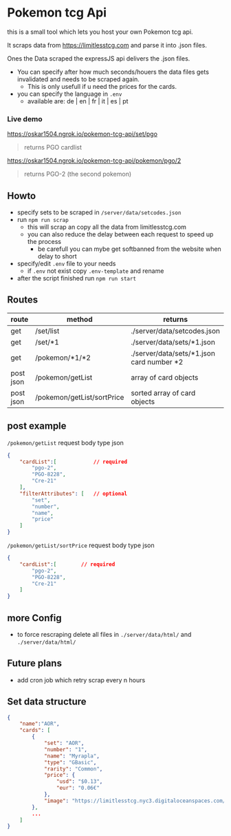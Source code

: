# Pokemon tcg Api

this is a small tool which lets you host your own Pokemon tcg api.

It scraps data from https://limitlesstcg.com and parse it into .json files.

Ones the Data scraped the expressJS api delivers the .json files.

- You can specify after how much seconds/houers the data files gets invalidated and needs to be scraped again. 
    - This is only usefull if u need the prices for the cards.
- you can specify the language in ``.env``
    - available are:  de | en | fr | it | es | pt


### Live demo

https://oskar1504.ngrok.io/pokemon-tcg-api/set/pgo
> returns PGO cardlist

https://oskar1504.ngrok.io/pokemon-tcg-api/pokemon/pgo/2
> returns PGO-2 (the second pokemon)

## Howto
- specify sets to be scraped in ``/server/data/setcodes.json``
- run `npm run scrap`
    - this will scrap an copy all the data from limitlesstcg.com
    - you can also reduce the delay between each request to speed up the process
        - be carefull you can mybe get softbanned from the website when delay to short
- specify/edit ``.env`` file to your needs
    - if ``.env`` not exist copy ``.env-template`` and rename
- after the script finished run `npm run start`


##  Routes

| route  | method  |  returns | example |
|---|---|---|---|
| get | /set/list  |  ./server/data/setcodes.json | /set/list |
| get | /set/*1  |  ./server/data/sets/*1.json | /set/pgo |
| get | /pokemon/*1/*2  |  ./server/data/sets/*1.json card number *2 | /pokemon/pgo/2 |
| post json | /pokemon/getList  |  array of card objects | /pokemon/getList |
| post json | /pokemon/getList/sortPrice  |  sorted array of card objects | /pokemon/getList/sortPrice |


## post example
``/pokemon/getList``
request body type json
```json
{
	"cardList":[            // required
		"pgo-2",
		"PGO-8228",
		"Cre-21"
	],
	"filterAttributes": [   // optional
		"set",
		"number",
		"name",
		"price"
	]
}
```
``/pokemon/getList/sortPrice``
request body type json
```json
{
	"cardList":[        // required
		"pgo-2",
		"PGO-8228",
		"Cre-21"
	]
}
```

## more Config
- to force rescraping delete all files in ``./server/data/html/`` and ``./server/data/html/``


## Future plans
- add cron job which retry scrap every n hours

## Set data structure

```json
{
    "name":"AOR",
    "cards": [
        {
            "set": "AOR",
            "number": "1",
            "name": "Myrapla",
            "type": "GBasic",
            "rarity": "Common",
            "price": {
                "usd": "$0.13",
                "eur": "0.06€"
            },
            "image": "https://limitlesstcg.nyc3.digitaloceanspaces.com/tpci/AOR/AOR_001_R_DE_XS.png"
        },
        ...
    ]
}
```